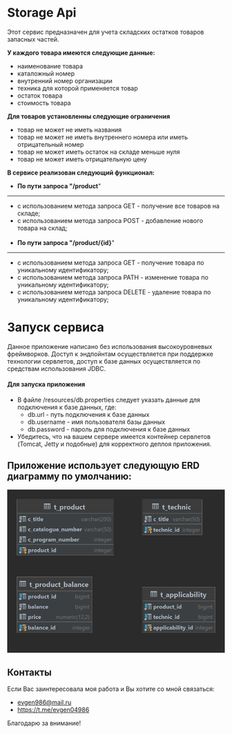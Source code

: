 # Storage Api

Этот сервис предназначен для учета складских остатков товаров запасных частей.


**У каждого товара имеются следующие данные:**
* наименование товара
* каталожный номер
* внутренний номер организации
* техника для которой применяется товар
* остаток товара
* стоимость товара

**Для товаров установленны следующие ограничения**
* товар не может не иметь названия
* товар не может не иметь внутреннего номера или иметь отрицательный номер 
* товар не может иметь остаток на складе меньше нуля
* товар не может иметь отрицательную цену

**В сервисе реализован следующий функционал:**

* <strong>По пути запроса "/product</strong>" 
---
* с использованием метода запроса GET - получение все товаров на складе; 
* с использованием метода запроса POST - добавление нового товара на склад;
<br></br>
* <strong>По пути запроса "/product/{id}</strong>"
---
* с использованием метода запроса GET - получение товара по уникальному идентификатору;
* с использованием метода запроса PATH - изменение товара по уникальному идентификатору;
* с использованием метода запроса DELETE - удаление товара по уникальному идентификатору;

# Запуск сервиса
Данное приложение написано без использования высокоуровневых фреймворков. 
Доступ к эндпойнтам осуществляется при поддержке технологии сервлетов, 
доступ к базе данных осуществляется по средствам использования JDBC.

#### Для запуска приложения
* В файле /resources/db.properties следует указать данные для подключения к базе данных, где:
  + db.url - путь подключения к базе данных
  + db.username - имя пользователя базы данных
  + db.password - пароль для подключения к базе данных 
* Убедитесь, что на вашем сервере имеется контейнер сервлетов (Tomcat, Jetty и подобные)
для корректного деплоя приложения.


## Приложение использует следующую ERD диаграмму по умолчанию:

![Class diagram](/docs/t_applicability.png)


## Контакты

Если Вас заинтересовала моя работа и Вы хотите со мной связаться:
* evgen986@mail.ru
* https://t.me/evgen04986

Благодарю за внимание!